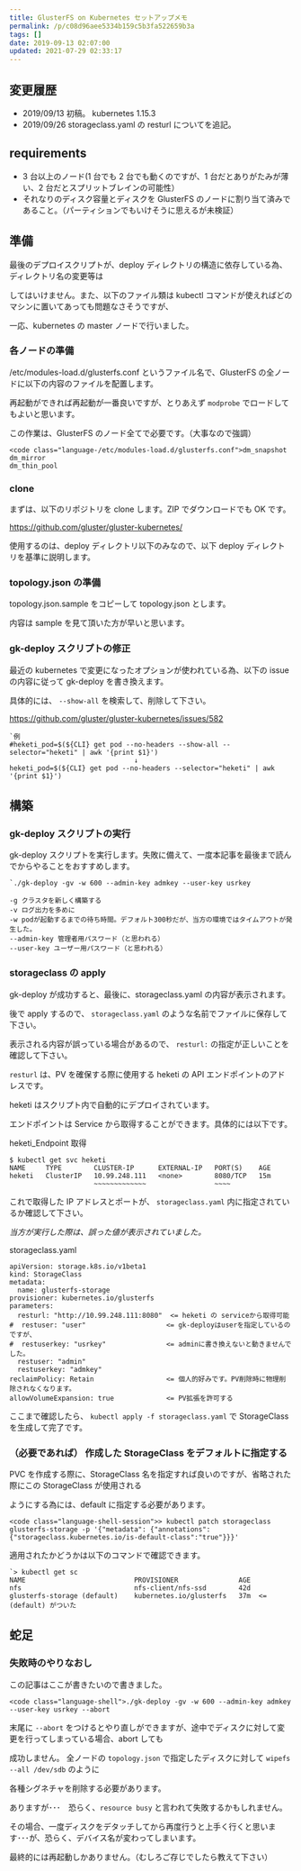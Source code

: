 ```yaml
---
title: GlusterFS on Kubernetes セットアップメモ
permalink: /p/c08d96aee5334b159c5b3fa522659b3a
tags: []
date: 2019-09-13 02:07:00
updated: 2021-07-29 02:33:17
---
```


## 変更履歴

- 2019/09/13 初稿。 kubernetes 1.15.3
- 2019/09/26 storageclass.yaml の resturl についてを追記。

## requirements

- 3 台以上のノード(1 台でも 2 台でも動くのですが、1 台だとありがたみが薄い、2 台だとスプリットブレインの可能性）
- それなりのディスク容量とディスクを GlusterFS のノードに割り当て済みであること。（パーティションでもいけそうに思えるが未検証）

## 準備

最後のデプロイスクリプトが、deploy ディレクトリの構造に依存している為、ディレクトリ名の変更等は

してはいけません。また、以下のファイル類は kubectl コマンドが使えればどのマシンに置いてあっても問題なさそうですが、

一応、kubernetes の master ノードで行いました。

### 各ノードの準備

/etc/modules-load.d/glusterfs.conf というファイル名で、GlusterFS の全ノードに以下の内容のファイルを配置します。

再起動ができれば再起動が一番良いですが、とりあえず `modprobe` でロードしてもよいと思います。

この作業は、GlusterFS のノード全てで必要です。（大事なので強調）

```
<code class="language-/etc/modules-load.d/glusterfs.conf">dm_snapshot
dm_mirror
dm_thin_pool
```

### clone

まずは、以下のリポジトリを clone します。ZIP でダウンロードでも OK です。

<a href="https://github.com/gluster/gluster-kubernetes/"><https://github.com/gluster/gluster-kubernetes/>

使用するのは、deploy ディレクトリ以下のみなので、以下 deploy ディレクトリを基準に説明します。

### topology.json の準備

topology.json.sample をコピーして topology.json とします。

内容は sample を見て頂いた方が早いと思います。

### gk-deploy スクリプトの修正

最近の kubernetes で変更になったオプションが使われている為、以下の issue の内容に従って gk-deploy を書き換えます。

具体的には、 `--show-all` を検索して、削除して下さい。

<a href="https://github.com/gluster/gluster-kubernetes/issues/582"><https://github.com/gluster/gluster-kubernetes/issues/582>

```
`例
#heketi_pod=$(${CLI} get pod --no-headers --show-all --selector="heketi" | awk '{print $1}')
                               ↓
heketi_pod=$(${CLI} get pod --no-headers --selector="heketi" | awk '{print $1}')
```

## 構築

### gk-deploy スクリプトの実行

gk-deploy スクリプトを実行します。失敗に備えて、一度本記事を最後まで読んでからやることをおすすめします。

```
`./gk-deploy -gv -w 600 --admin-key admkey --user-key usrkey

-g クラスタを新しく構築する
-v ログ出力を多めに
-w podが起動するまでの待ち時間。デフォルト300秒だが、当方の環境ではタイムアウトが発生した。
--admin-key 管理者用パスワード（と思われる）
--user-key ユーザー用パスワード（と思われる）
```

### storageclass の apply

gk-deploy が成功すると、最後に、storageclass.yaml の内容が表示されます。

後で apply するので、 `storageclass.yaml` のような名前でファイルに保存して下さい。

表示される内容が誤っている場合があるので、 `resturl:` の指定が正しいことを確認して下さい。

`resturl` は、PV を確保する際に使用する heketi の API エンドポイントのアドレスです。

heketi はスクリプト内で自動的にデプロイされています。

エンドポイントは Service から取得することができます。具体的には以下です。

heketi_Endpoint 取得

```
$ kubectl get svc heketi
NAME     TYPE        CLUSTER-IP      EXTERNAL-IP   PORT(S)    AGE
heketi   ClusterIP   10.99.248.111   <none>        8080/TCP   15m
                     ~~~~~~~~~~~~~                 ~~~~
```

これで取得した IP アドレスとポートが、 `storageclass.yaml` 内に指定されているか確認して下さい。

_当方が実行した際は、誤った値が表示されていました。_

storageclass.yaml

```
apiVersion: storage.k8s.io/v1beta1
kind: StorageClass
metadata:
  name: glusterfs-storage
provisioner: kubernetes.io/glusterfs
parameters:
  resturl: "http://10.99.248.111:8080"  <= heketi の serviceから取得可能
#  restuser: "user"                    <= gk-deployはuserを指定しているのですが、
#  restuserkey: "usrkey"               <= adminに書き換えないと動きませんでした。
  restuser: "admin"
  restuserkey: "admkey"
reclaimPolicy: Retain                  <= 個人的好みです。PV削除時に物理削除されなくなります。
allowVolumeExpansion: true             <= PV拡張を許可する
```

ここまで確認したら、 `kubectl apply -f storageclass.yaml` で StorageClass を生成して完了です。

### （必要であれば） 作成した StorageClass をデフォルトに指定する

PVC を作成する際に、StorageClass 名を指定すれば良いのですが、省略された際にこの StorageClass が使用される

ようにする為には、default に指定する必要があります。

```
<code class="language-shell-session">> kubectl patch storageclass glusterfs-storage -p '{"metadata": {"annotations":{"storageclass.kubernetes.io/is-default-class":"true"}}}'
```

適用されたかどうかは以下のコマンドで確認できます。

```
`> kubectl get sc
NAME                           PROVISIONER               AGE
nfs                            nfs-client/nfs-ssd        42d
glusterfs-storage (default)    kubernetes.io/glusterfs   37m  <= (default) がついた
```

## 蛇足

### 失敗時のやりなおし

この記事はここが書きたいので書きました。

```
<code class="language-shell">./gk-deploy -gv -w 600 --admin-key admkey --user-key usrkey --abort
```

末尾に `--abort` をつけるとやり直しができますが、途中でディスクに対して変更を行ってしまっている場合、abort しても

成功しません。 全ノードの `topology.json` で指定したディスクに対して `wipefs --all /dev/sdb` のように

各種シグネチャを削除する必要があります。

ありますが･･･　恐らく、`resource busy` と言われて失敗するかもしれません。

その場合、一度ディスクをデタッチしてから再度行うと上手く行くと思います･･･が、恐らく、デバイス名が変わってしまいます。

最終的には再起動しかありません。（むしろご存じでしたら教えて下さい）
